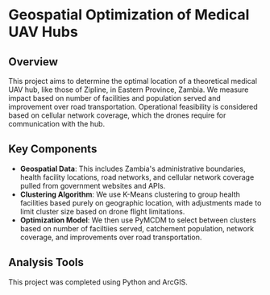 # Geospatial Optimization of Medical UAV Hubs

## Overview
This project aims to determine the optimal location of a theoretical medical UAV hub, like those of Zipline, in Eastern Province, Zambia.  We measure impact based on number of facilities and population served and improvement over road transportation. Operational feasibility is considered based on cellular network coverage, which the drones require for communication with the hub.

## Key Components
* **Geospatial Data**: This includes Zambia's administrative boundaries, health facility locations, road networks, and cellular network coverage pulled from government websites and APIs.
* **Clustering Algorithm**: We use K-Means clustering to group health facilities based purely on geographic location, with adjustments made to limit cluster size based on drone flight limitations.
* **Optimization Model**: We then use PyMCDM to select between clusters based on number of faciltiies served, catchement population, network coverage, and improvements over road transportation.

## Analysis Tools
This project was completed using Python and ArcGIS.
